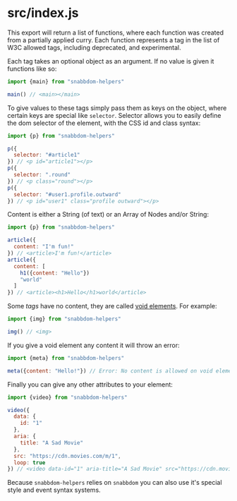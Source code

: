 # src/index.js

This export will return a list of functions, where each function was created from a partially applied curry. Each function represents a tag in the list of W3C allowed tags, including deprecated, and experimental.

Each tag takes an optional object as an argument. If no value is given it functions like so:

``` javascript
import {main} from "snabbdom-helpers"

main() // <main></main>
```

To give values to these tags simply pass them as keys on the object, where certain keys are special like `selector`. Selector allows you to easily define the dom selector of the element, with the CSS id and class syntax:

``` javascript
import {p} from "snabbdom-helpers"

p({
  selector: "#article1"
}) // <p id="article1"></p>
p({
  selector: ".round"
}) // <p class="round"></p>
p({
  selector: "#user1.profile.outward"
}) // <p id="user1" class="profile outward"></p>
```

Content is either a String (of text) or an Array of Nodes and/or String:



``` javascript
import {p} from "snabbdom-helpers"

article({
  content: "I'm fun!"
}) // <article>I'm fun!</article>
article({
  content: [
    h1({content: "Hello"})
    "world"
  ]
}) // <article><h1>Hello</h1>world</article>
```

Some *tags* have no content, they are called [void elements](https://www.w3.org/TR/html-markup/syntax.html#syntax-elements). For example:

``` javascript
import {img} from "snabbdom-helpers"

img() // <img>
```

If you give a void element any content it will throw an error:

``` javascript
import {meta} from "snabbdom-helpers"

meta({content: "Hello!"}) // Error: No content is allowed on void element like <meta>
```

Finally you can give any other attributes to your element:

``` javascript
import {video} from "snabbdom-helpers"

video({
  data: {
    id: "1"
  },
  aria: {
    title: "A Sad Movie"
  },
  src: "https://cdn.movies.com/m/1",
  loop: true
}) // <video data-id="1" aria-title="A Sad Movie" src="https://cdn.movies.com/m/1" loop></video>
```

Because `snabbdom-helpers` relies on `snabbdom` you can also use it's special style and event syntax systems.
